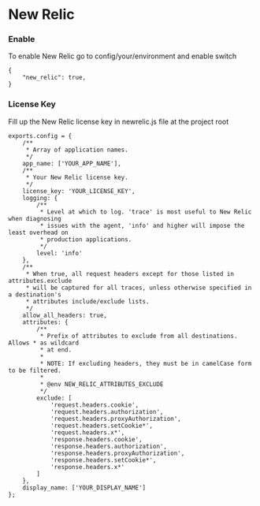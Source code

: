 # New Relic

### Enable

To enable New Relic go to config/your/environment and enable switch

    {
        "new_relic": true,
    }

### License Key

Fill up the New Relic license key in newrelic.js file at the project root


    exports.config = {
        /**
         * Array of application names.
         */
        app_name: ['YOUR_APP_NAME'],
        /**
         * Your New Relic license key.
         */
        license_key: 'YOUR_LICENSE_KEY',
        logging: {
            /**
             * Level at which to log. 'trace' is most useful to New Relic when diagnosing
             * issues with the agent, 'info' and higher will impose the least overhead on
             * production applications.
             */
            level: 'info'
        },
        /**
         * When true, all request headers except for those listed in attributes.exclude
         * will be captured for all traces, unless otherwise specified in a destination's
         * attributes include/exclude lists.
         */
        allow_all_headers: true,
        attributes: {
            /**
             * Prefix of attributes to exclude from all destinations. Allows * as wildcard
             * at end.
             *
             * NOTE: If excluding headers, they must be in camelCase form to be filtered.
             *
             * @env NEW_RELIC_ATTRIBUTES_EXCLUDE
             */
            exclude: [
                'request.headers.cookie',
                'request.headers.authorization',
                'request.headers.proxyAuthorization',
                'request.headers.setCookie*',
                'request.headers.x*',
                'response.headers.cookie',
                'response.headers.authorization',
                'response.headers.proxyAuthorization',
                'response.headers.setCookie*',
                'response.headers.x*'
            ]
        },
        display_name: ['YOUR_DISPLAY_NAME']
    };
